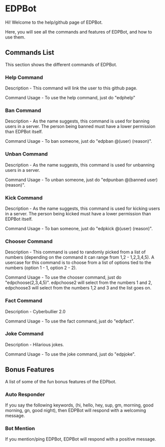 # EDPBot

Hi! Welcome to the help/github page of EDPBot.

Here, you will see all the commands and features of EDPBot, and how to use them.

## Commands List

This section shows the different commands of EDPBot.

### Help Command

Description - This command will link the user to this github page. 

Command Usage - To use the help command, just do "edphelp" 

### Ban Command 

Description - As the name suggests, this command is used for banning users in a server. The person being banned must have a lower permission than EDPBot itself.

Command Usage - To ban someone, just do "edpban @(user) (reason)".

### Unban Command

Description - As the name suggests, this command is used for unbanning users in a server. 

Command Usage - To unban someone, just do "edpunban @(banned user) (reason)".

### Kick Command 

Description - As the name suggests, this command is used for kicking users in a server. The person being kicked must have a lower permission than EDPBot itself.

Command Usage - To ban someone, just do "edpkick @(user) (reason)".

### Chooser Command

Description - This command is used to randomly picked from a list of numbers (depending on the command it can range from 1,2 - 1,2,3,4,5). A usercase for this command is to choose from a list of options tied to the numbers (option 1 - 1, option 2 - 2).

Command Usage - To use the chooser command, just do "edpchoose(2,3,4,5)". edpchoose2 will select from the numbers 1 and 2, edpchoose3 will select from the numbers 1,2 and 3 and the list goes on. 


### Fact Command

Description - Cyberbullier 2.0

Command Usage - To use the fact command, just do "edpfact".

### Joke Command

Description - Hilarious jokes. 

Command Usage - To use the joke command, just do "edpjoke".

## Bonus Features

A list of some of the fun bonus features of the EDPbot.

### Auto Responder

If you say the following keywords, (hi, hello, hey, sup, gm, morning, good morning, gn, good night), then EDPBot will respond with a welcoming message.

### Bot Mention

If you mention/ping EDPBot, EDPBot will respond with a positive message.

